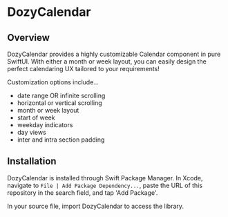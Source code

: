 # DozyCalendar

## Overview

DozyCalendar provides a highly customizable Calendar component in pure SwiftUI. With either a month or week layout, you can easily design the perfect calendaring UX tailored to your requirements!

Customization options include...
- date range OR infinite scrolling
- horizontal or vertical scrolling
- month or week layout
- start of week
- weekday indicators
- day views
- inter and intra section padding

## Installation

DozyCalendar is installed through Swift Package Manager. In Xcode, navigate to `File | Add Package Dependency...`, paste the URL of this repository in the search field, and tap 'Add Package'.

In your source file, import DozyCalendar to access the library.
